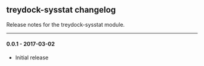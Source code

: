 ## treydock-sysstat changelog

Release notes for the treydock-sysstat module.

------------------------------------------

#### 0.0.1 - 2017-03-02

* Initial release
